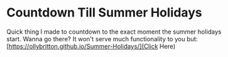 # Countdown Till Summer Holidays
Quick thing I made to countdown to the exact moment the summer holidays start. Wanna go there? It won't serve much functionality to you but: [https://ollybritton.github.io/Summer-Holidays/](Click Here)

